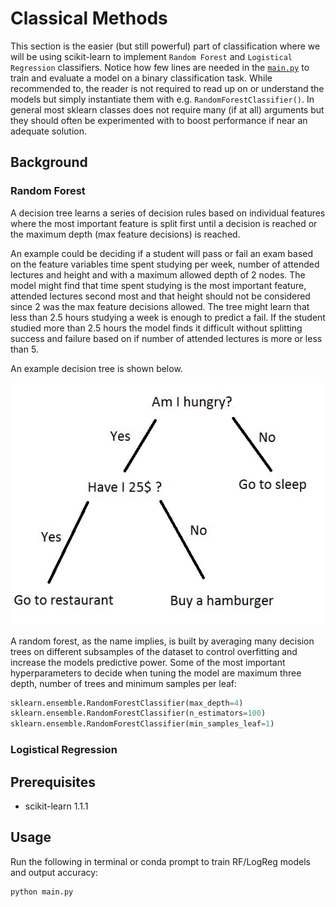 # Classical Methods
This section is the easier (but still powerful) part of classification where we will be using scikit-learn to implement `Random Forest` and `Logistical Regression` classifiers. Notice how few lines are needed in the [`main.py`](main.py) to train and evaluate a model on a binary classification task. While recommended to, the reader is not required to read up on or understand the models but simply instantiate them with e.g. `RandomForestClassifier()`. 
In general most sklearn classes does not require many (if at all) arguments but they should often be experimented with to boost performance if near an adequate solution.

## Background

### Random Forest
A decision tree learns a series of decision rules based on individual features where the most important feature is split first until a decision is reached or the maximum depth (max feature decisions) is reached. 

An example could be deciding if a student will pass or fail an exam based on the feature variables time spent studying per week, number of attended lectures and height and with a maximum allowed depth of 2 nodes. The model might find that time spent studying is the most important feature, attended lectures second most and that height should not be considered since 2 was the max feature decisions allowed. The tree might learn that less than 2.5 hours studying a week is enough to predict a fail. If the student studied more than 2.5 hours the model finds it difficult without splitting success and failure based on if number of attended lectures is more or less than 5.

An example decision tree is shown below.  

![loss](decision_tree.jpg)

A random forest, as the name implies, is built by averaging many decision trees on different subsamples of the dataset to control overfitting and increase the models predictive power. Some of the most important hyperparameters to decide when tuning the model are maximum three depth, number of trees and minimum samples per leaf:
```python
sklearn.ensemble.RandomForestClassifier(max_depth=4)
sklearn.ensemble.RandomForestClassifier(n_estimators=100)
sklearn.ensemble.RandomForestClassifier(min_samples_leaf=1)
```

### Logistical Regression

## Prerequisites
- scikit-learn 1.1.1

## Usage
Run the following in terminal or conda prompt to train RF/LogReg models and output accuracy:
```
python main.py
```

